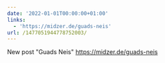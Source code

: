 ```yaml
---
date: '2022-01-01T00:00:00+01:00'
links:
  - 'https://midzer.de/guads-neis'
url: /1477051944778752003/
---
```

New post "Guads Neis" https://midzer.de/guads-neis
